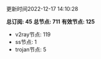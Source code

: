 更新时间2022-12-17 14:10:28

**总订阅: 45**
**总节点: 711**
**有效节点: 125**
- v2ray节点: 119
- ss节点: 1
- trojan节点: 5

